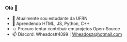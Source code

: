 ### Olá 👋

- 🔭 Atualmente sou estudante da UFRN
- 🌱 Aprendendo HTML, JS, Python, C++
- ☺️ Procuro tentar contribuir em projetos Open-Source
- 📫 Discord: Wheados#4099 | Wheadosz@hotmail.com
